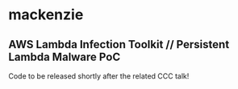 # mackenzie
## AWS Lambda Infection Toolkit // Persistent Lambda Malware PoC

Code to be released shortly after the related CCC talk!
